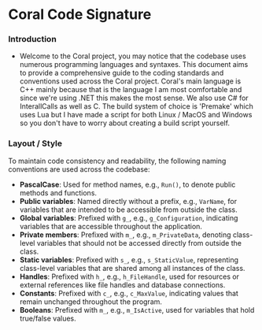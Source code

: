 # Coral Code Signature

### Introduction
- Welcome to the Coral project, you may notice that the codebase uses numerous programming languages and syntaxes. This document aims to provide a comprehensive guide to the coding standards and conventions used across the Coral project. Coral's main language is C++ mainly because that is the language I am most comfortable and since we're using .NET this makes the most sense. We also use C# for InterallCalls as well as C. The build system of choice is 'Premake' which uses Lua but I have made a script for both Linux / MacOS and Windows so you don't have to worry about creating a build script yourself.

### Layout / Style

To maintain code consistency and readability, the following naming conventions are used across the codebase:
- **PascalCase**: Used for method names, e.g., `Run()`, to denote public methods and functions.
- **Public variables**: Named directly without a prefix, e.g., `VarName`, for variables that are intended to be accessible from outside the class.
- **Global variables**: Prefixed with `g_`, e.g., `g_Configuration`, indicating variables that are accessible throughout the application.
- **Private members**: Prefixed with `m_`, e.g., `m_PrivateData`, denoting class-level variables that should not be accessed directly from outside the class.
- **Static variables**: Prefixed with `s_`, e.g., `s_StaticValue`, representing class-level variables that are shared among all instances of the class.
- **Handles**: Prefixed with `h_`, e.g., `h_FileHandle`, used for resources or external references like file handles and database connections.
- **Constants**: Prefixed with `c_`, e.g., `c_MaxValue`, indicating values that remain unchanged throughout the program.
- **Booleans**: Prefixed with `m_`, e.g., `m_IsActive`, used for variables that hold true/false values.
